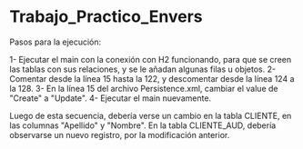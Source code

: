 # Trabajo_Practico_Envers

Pasos para la ejecución:

1- Ejecutar el main con la conexión con H2 funcionando, para que se creen las tablas con sus relaciones, y se le añadan algunas filas u objetos.
2- Comentar desde la línea 15 hasta la 122, y descomentar desde la línea 124 a la 128.
3- En la línea 15 del archivo Persistence.xml, cambiar el value de "Create" a "Update".
4- Ejecutar el main nuevamente.

Luego de esta secuencia, debería verse un cambio en la tabla CLIENTE, en las columnas "Apellido" y "Nombre". En la tabla CLIENTE_AUD, debería observarse
un nuevo registro, por la modificación anterior.
